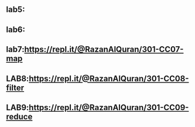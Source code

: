 
## lab5:
## lab6:
## lab7:https://repl.it/@RazanAlQuran/301-CC07-map
## LAB8:https://repl.it/@RazanAlQuran/301-CC08-filter
## LAB9:https://repl.it/@RazanAlQuran/301-CC09-reduce
